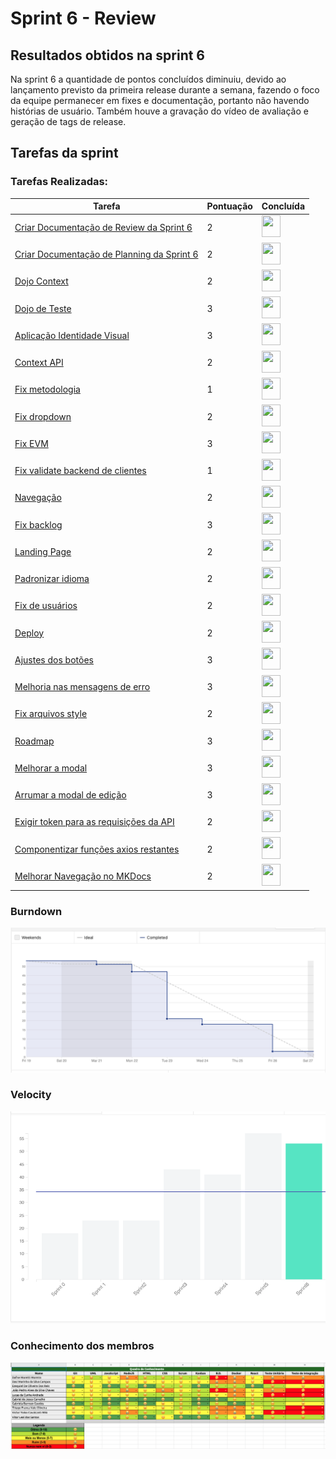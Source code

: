 # Sprint 6 - Review 

## Resultados obtidos na sprint 6

Na sprint 6 a quantidade de pontos concluídos diminuiu, devido ao lançamento previsto da primeira release durante a semana, fazendo o foco da equipe permanecer em fixes e documentação, portanto não havendo histórias de usuário. Também houve a gravação do vídeo de avaliação e geração de tags de release.

## Tarefas da sprint

### Tarefas Realizadas:

|Tarefa|Pontuação|Concluída|
|--|--|--|
[Criar Documentação de Review da Sprint 6](https://github.com/fga-eps-mds/2020-2-G4/issues/83)|2|<image src="https://i.pinimg.com/originals/21/3d/c0/213dc0ed0a2e69d1978c75bfbcff903a.png" width=30 height=35>|
[Criar Documentação de Planning da Sprint 6](https://github.com/fga-eps-mds/2020-2-G4/issues/82)|2|<image src="https://i.pinimg.com/originals/21/3d/c0/213dc0ed0a2e69d1978c75bfbcff903a.png" width=30 height=35>|
[Dojo Context](https://github.com/fga-eps-mds/2020-2-SiGeD/issues/91)|2|<image src="https://i.pinimg.com/originals/21/3d/c0/213dc0ed0a2e69d1978c75bfbcff903a.png" width=30 height=35>|
[Dojo de Teste](https://github.com/fga-eps-mds/2020-2-SiGeD/issues/90)|3|<image src="https://i.pinimg.com/originals/21/3d/c0/213dc0ed0a2e69d1978c75bfbcff903a.png" width=30 height=35>|
[Aplicação Identidade Visual](https://github.com/fga-eps-mds/2020-2-SiGeD/issues/112)|3|<image src="https://i.pinimg.com/originals/21/3d/c0/213dc0ed0a2e69d1978c75bfbcff903a.png" width=30 height=35>|
[Context API](https://github.com/fga-eps-mds/2020-2-SiGeD/issues/108)|2|<image src="https://i.pinimg.com/originals/21/3d/c0/213dc0ed0a2e69d1978c75bfbcff903a.png" width=30 height=35>|
[Fix metodologia](https://github.com/fga-eps-mds/2020-2-SiGeD/issues/111)|1|<image src="https://i.pinimg.com/originals/21/3d/c0/213dc0ed0a2e69d1978c75bfbcff903a.png" width=30 height=35>|
[Fix dropdown](https://github.com/fga-eps-mds/2020-2-SiGeD/issues/109)|2|<image src="https://i.pinimg.com/originals/21/3d/c0/213dc0ed0a2e69d1978c75bfbcff903a.png" width=30 height=35>|
[Fix EVM](https://github.com/fga-eps-mds/2020-2-SiGeD/issues/114)|3|<image src="https://i.pinimg.com/originals/21/3d/c0/213dc0ed0a2e69d1978c75bfbcff903a.png" width=30 height=35>|
[Fix validate backend de clientes](https://github.com/fga-eps-mds/2020-2-SiGeD/issues/126)|1|<image src="https://i.pinimg.com/originals/21/3d/c0/213dc0ed0a2e69d1978c75bfbcff903a.png" width=30 height=35>|
[Navegação](https://github.com/fga-eps-mds/2020-2-SiGeD/issues/113)|2|<image src="https://i.pinimg.com/originals/21/3d/c0/213dc0ed0a2e69d1978c75bfbcff903a.png" width=30 height=35>|
[Fix backlog](https://github.com/fga-eps-mds/2020-2-SiGeD/issues/107)|3|<image src="https://i.pinimg.com/originals/21/3d/c0/213dc0ed0a2e69d1978c75bfbcff903a.png" width=30 height=35>|
[Landing Page](https://github.com/fga-eps-mds/2020-2-SiGeD/issues/116)|2|<image src="https://i.pinimg.com/originals/21/3d/c0/213dc0ed0a2e69d1978c75bfbcff903a.png" width=30 height=35>|
[Padronizar idioma](https://github.com/fga-eps-mds/2020-2-SiGeD/issues/115)|2|<image src="https://i.pinimg.com/originals/21/3d/c0/213dc0ed0a2e69d1978c75bfbcff903a.png" width=30 height=35>|
[Fix de usuários](https://github.com/fga-eps-mds/2020-2-SiGeD/issues/120)|2|<image src="https://i.pinimg.com/originals/21/3d/c0/213dc0ed0a2e69d1978c75bfbcff903a.png" width=30 height=35>|
[Deploy](https://github.com/fga-eps-mds/2020-2-SiGeD/issues/141)|2|<image src="https://i.pinimg.com/originals/21/3d/c0/213dc0ed0a2e69d1978c75bfbcff903a.png" width=30 height=35>|
[Ajustes dos botões](https://github.com/fga-eps-mds/2020-2-SiGeD/issues/110)|3|<image src="https://i.pinimg.com/originals/21/3d/c0/213dc0ed0a2e69d1978c75bfbcff903a.png" width=30 height=35>|
[Melhoria nas mensagens de erro](https://github.com/fga-eps-mds/2020-2-SiGeD/issues/117)|3|<image src="https://i.pinimg.com/originals/21/3d/c0/213dc0ed0a2e69d1978c75bfbcff903a.png" width=30 height=35>|
[Fix arquivos style](https://github.com/fga-eps-mds/2020-2-SiGeD/issues/118)|2|<image src="https://i.pinimg.com/originals/21/3d/c0/213dc0ed0a2e69d1978c75bfbcff903a.png" width=30 height=35>|
[Roadmap](https://github.com/fga-eps-mds/2020-2-SiGeD/issues/118)|3|<image src="https://i.pinimg.com/originals/21/3d/c0/213dc0ed0a2e69d1978c75bfbcff903a.png" width=30 height=35>|
[Melhorar a modal](https://github.com/fga-eps-mds/2020-2-SiGeD/issues/122)|3|<image src="https://i.pinimg.com/originals/21/3d/c0/213dc0ed0a2e69d1978c75bfbcff903a.png" width=30 height=35>|
[Arrumar a modal de edição](https://github.com/fga-eps-mds/2020-2-SiGeD/issues/123)|3|<image src="https://i.pinimg.com/originals/21/3d/c0/213dc0ed0a2e69d1978c75bfbcff903a.png" width=30 height=35>|
[Exigir token para as requisições da API](https://github.com/fga-eps-mds/2020-2-SiGeD/issues/124)|2|<image src="https://i.pinimg.com/originals/21/3d/c0/213dc0ed0a2e69d1978c75bfbcff903a.png" width=30 height=35>|
[Componentizar funções axios restantes](https://github.com/fga-eps-mds/2020-2-SiGeD/issues/125)|2|<image src="https://i.pinimg.com/originals/21/3d/c0/213dc0ed0a2e69d1978c75bfbcff903a.png" width=30 height=35>|
[Melhorar Navegação no MKDocs](https://github.com/fga-eps-mds/2020-2-SiGeD/issues/127)|2|<image src="https://i.pinimg.com/originals/21/3d/c0/213dc0ed0a2e69d1978c75bfbcff903a.png" width=30 height=35>|

### Burndown
 ![imagem](burndown.png)

### Velocity
 ![imagem](velocity.png)

### Conhecimento dos membros
 ![imagem](conhecimento.png)
 